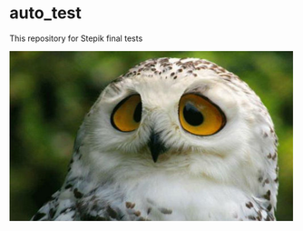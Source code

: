 # auto_test
This repository for Stepik final tests

![alt text](https://github.com/irishka90/auto_test/blob/master/owl.jpg)


